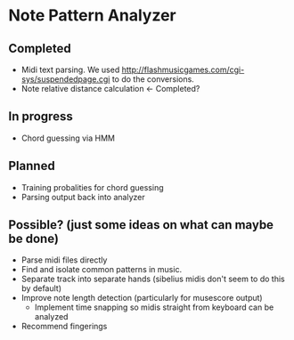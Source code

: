 # Note Pattern Analyzer

## Completed
* Midi text parsing. We used http://flashmusicgames.com/cgi-sys/suspendedpage.cgi to do the conversions.
* Note relative distance calculation <- Completed?

## In progress
* Chord guessing via HMM

## Planned
* Training probalities for chord guessing
* Parsing output back into analyzer

## Possible? (just some ideas on what can maybe be done)
* Parse midi files directly
* Find and isolate common patterns in music.
* Separate track into separate hands (sibelius midis don't seem to do this by default)
* Improve note length detection (particularly for musescore output)
	* Implement time snapping so midis straight from keyboard can be analyzed
* Recommend fingerings
